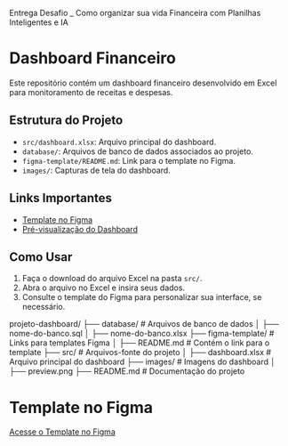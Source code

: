 Entrega Desafio _ Como organizar sua vida Financeira com Planilhas Inteligentes e IA

# Dashboard Financeiro

Este repositório contém um dashboard financeiro desenvolvido em Excel para monitoramento de receitas e despesas.

## Estrutura do Projeto

- `src/dashboard.xlsx`: Arquivo principal do dashboard.
- `database/`: Arquivos de banco de dados associados ao projeto.
- `figma-template/README.md`: Link para o template no Figma.
- `images/`: Capturas de tela do dashboard.

## Links Importantes

- [Template no Figma](figma-template/README.md)
- [Pré-visualização do Dashboard](images/preview.png)

## Como Usar

1. Faça o download do arquivo Excel na pasta `src/`.
2. Abra o arquivo no Excel e insira seus dados.
3. Consulte o template do Figma para personalizar sua interface, se necessário.



projeto-dashboard/
├── database/              # Arquivos de banco de dados
│   ├── nome-do-banco.sql
│   ├── nome-do-banco.xlsx
├── figma-template/        # Links para templates Figma
│   ├── README.md          # Contém o link para o template
├── src/                   # Arquivos-fonte do projeto
│   ├── dashboard.xlsx     # Arquivo principal do dashboard
├── images/                # Imagens do dashboard
│   ├── preview.png
├── README.md              # Documentação do projeto

# Template no Figma

[Acesse o Template no Figma](https://www.figma.com/your-template-link)

